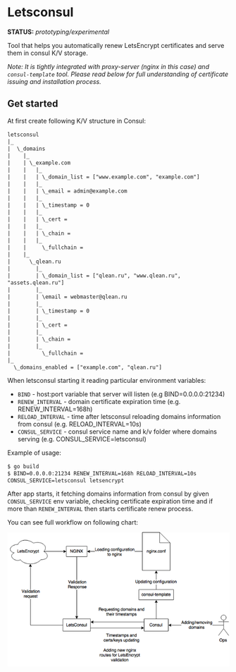 # Letsconsul

**STATUS:** *prototyping/experimental*

Tool that helps you automatically renew LetsEncrypt certificates and serve them in consul K/V storage.

*Note: It is tightly integrated with proxy-server (nginx in this case) and `consul-template` tool. Please read below for full understanding of certificate issuing and installation process.*

## Get started

At first create following K/V structure in Consul:

```
letsconsul
|_
|  \_domains
|    |_
|    | \_example.com
|    |   |_
|    |   | \_domain_list = ["www.example.com", "example.com"]
|    |   |_
|    |   | \_email = admin@example.com
|    |   |_
|    |   | \_timestamp = 0
|    |   |_
|    |   | \_cert =
|    |   |_
|    |   | \_chain =
|    |   |_
|    |     \_fullchain =
|    |_
|      \_qlean.ru
|        |_
|        | \_domain_list = ["qlean.ru", "www.qlean.ru", "assets.qlean.ru"]
|        |_
|        | \email = webmaster@qlean.ru
|        |_
|        | \_timestamp = 0
|        |_
|        | \_cert =
|        |_
|        | \_chain =
|        |_
|          \_fullchain =
|_
  \_domains_enabled = ["example.com", "qlean.ru"]
```

When letsconsul starting it reading particular environment variables:

- `BIND` - host:port variable that server will listen (e.g BIND=0.0.0.0:21234)
- `RENEW_INTERVAL` - domain certificate expiration time (e.g. RENEW_INTERVAL=168h)
- `RELOAD_INTERVAL` - time after letsconsul reloading domains information from consul (e.g. RELOAD_INTERVAL=10s)
- `CONSUL_SERVICE` - consul service name and  k/v folder where domains serving (e.g. CONSUL_SERVICE=letsconsul)

Example of usage:

```
$ go build
$ BIND=0.0.0.0:21234 RENEW_INTERVAL=168h RELOAD_INTERVAL=10s CONSUL_SERVICE=letsconsul letsencrypt
```

After app starts, it fetching domains information from consul by given `CONSUL_SERVICE` env variable, checking certificate expiration time and if more than `RENEW_INTERVAL` then starts certificate renew process.

You can see full workflow on following chart:

![Workflow](workflow.png)

